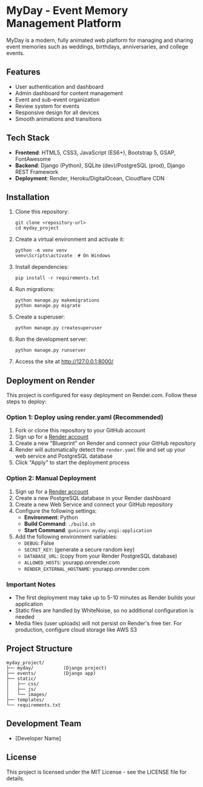 # MyDay - Event Memory Management Platform

MyDay is a modern, fully animated web platform for managing and sharing event memories such as weddings, birthdays, anniversaries, and college events.

## Features

- User authentication and dashboard
- Admin dashboard for content management
- Event and sub-event organization
- Review system for events
- Responsive design for all devices
- Smooth animations and transitions

## Tech Stack

- **Frontend**: HTML5, CSS3, JavaScript (ES6+), Bootstrap 5, GSAP, FontAwesome
- **Backend**: Django (Python), SQLite (dev)/PostgreSQL (prod), Django REST Framework
- **Deployment**: Render, Heroku/DigitalOcean, Cloudflare CDN

## Installation

1. Clone this repository:
   ```
   git clone <repository-url>
   cd myday_project
   ```

2. Create a virtual environment and activate it:
   ```
   python -m venv venv
   venv\Scripts\activate  # On Windows
   ```

3. Install dependencies:
   ```
   pip install -r requirements.txt
   ```

4. Run migrations:
   ```
   python manage.py makemigrations
   python manage.py migrate
   ```

5. Create a superuser:
   ```
   python manage.py createsuperuser
   ```

6. Run the development server:
   ```
   python manage.py runserver
   ```

7. Access the site at http://127.0.0.1:8000/

## Deployment on Render

This project is configured for easy deployment on Render.com. Follow these steps to deploy:

### Option 1: Deploy using render.yaml (Recommended)

1. Fork or clone this repository to your GitHub account
2. Sign up for a [Render account](https://render.com/)
3. Create a new "Blueprint" on Render and connect your GitHub repository
4. Render will automatically detect the `render.yaml` file and set up your web service and PostgreSQL database
5. Click "Apply" to start the deployment process

### Option 2: Manual Deployment

1. Sign up for a [Render account](https://render.com/)
2. Create a new PostgreSQL database in your Render dashboard
3. Create a new Web Service and connect your GitHub repository
4. Configure the following settings:
   - **Environment**: Python
   - **Build Command**: `./build.sh`
   - **Start Command**: `gunicorn myday.wsgi:application`
5. Add the following environment variables:
   - `DEBUG`: False
   - `SECRET_KEY`: (generate a secure random key)
   - `DATABASE_URL`: (copy from your Render PostgreSQL database)
   - `ALLOWED_HOSTS`: yourapp.onrender.com
   - `RENDER_EXTERNAL_HOSTNAME`: yourapp.onrender.com

### Important Notes

- The first deployment may take up to 5-10 minutes as Render builds your application
- Static files are handled by WhiteNoise, so no additional configuration is needed
- Media files (user uploads) will not persist on Render's free tier. For production, configure cloud storage like AWS S3

## Project Structure

```
myday_project/
├── myday/           (Django project)
├── events/          (Django app)
├── static/          
│   ├── css/
│   ├── js/
│   └── images/
├── templates/
└── requirements.txt
```

## Development Team

- [Developer Name]

## License

This project is licensed under the MIT License - see the LICENSE file for details.
